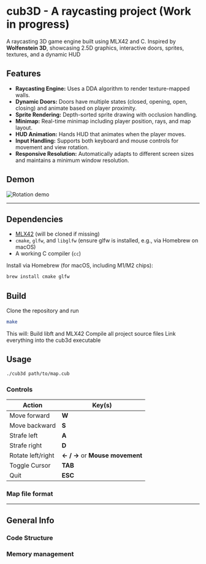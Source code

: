 # cub3D - A raycasting project (Work in progress)

A raycasting 3D game engine built using MLX42 and C. Inspired by **Wolfenstein 3D**, showcasing 2.5D graphics, interactive doors, sprites, textures, and a dynamic HUD

## Features

- **Raycasting Engine:** Uses a DDA algorithm to render texture-mapped walls.
- **Dynamic Doors:** Doors have multiple states (closed, opening, open, closing) and animate based on player proximity.
- **Sprite Rendering:** Depth-sorted sprite drawing with occlusion handling.
- **Minimap:** Real-time minimap including player position, rays, and map layout.
- **HUD Animation:** Hands HUD that animates when the player moves.
- **Input Handling:** Supports both keyboard and mouse controls for movement and view rotation.
- **Responsive Resolution:** Automatically adapts to different screen sizes and maintains a minimum window resolution.

## Demon

![Rotation demo](assets/optimized.gif)

---

## Dependencies

- [MLX42](https://github.com/codam-coding-college/MLX42) (will be cloned if missing)
- `cmake`, `glfw`, and `libglfw` (ensure glfw is installed, e.g., via Homebrew on macOS)
- A working C compiler (`cc`)

Install via Homebrew (for macOS, including M1/M2 chips):

```bash
brew install cmake glfw
```

## Build
Clone the repository and run

```bash
make
```

This will:
Build libft and MLX42
Compile all project source files
Link everything into the cub3d executable

## Usage
```bash
./cub3d path/to/map.cub
```

### Controls

| Action           | Key(s)                          |
|------------------|---------------------------------|
| Move forward     | **W**                           |
| Move backward    | **S**                           |
| Strafe left      | **A**                           |
| Strafe right     | **D**                           |
| Rotate left/right| **← / →** or **Mouse movement** |
| Toggle Cursor    | **TAB**                         |
| Quit             | **ESC**                         |

### Map file format

---

## General Info

### Code Structure

### Memory management

